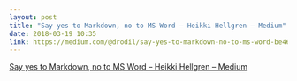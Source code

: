 ```yaml
---
layout: post
title: "Say yes to Markdown, no to MS Word – Heikki Hellgren – Medium"
date: 2018-03-19 10:35
link: https://medium.com/@drodil/say-yes-to-markdown-no-to-ms-word-be4692e7a8cd
---
```


[Say yes to Markdown, no to MS Word – Heikki Hellgren – Medium](https://medium.com/@drodil/say-yes-to-markdown-no-to-ms-word-be4692e7a8cd)
